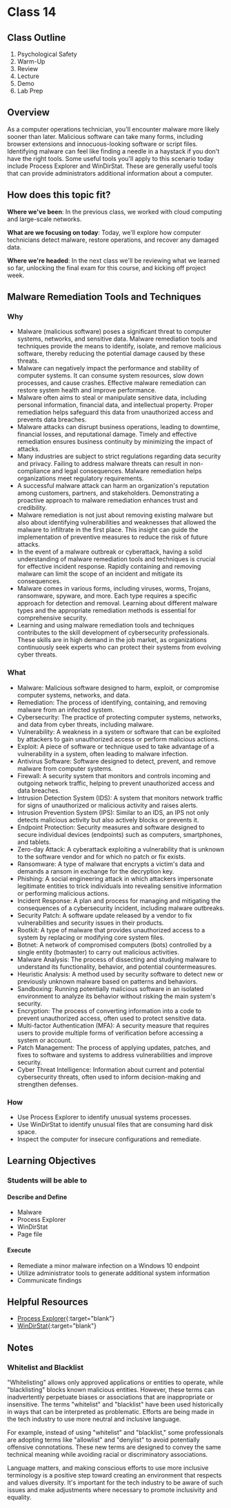 # Class 14

## Class Outline

1. Psychological Safety
1. Warm-Up
1. Review
1. Lecture
1. Demo
1. Lab Prep

## Overview

As a computer operations technician, you'll encounter malware more likely sooner than later. Malicious software can take many forms, including browser extensions and innocuous-looking software or script files. Identifying malware can feel like finding a needle in a haystack if you don't have the right tools. Some useful tools you'll apply to this scenario today include Process Explorer and WinDirStat. These are generally useful tools that can provide administrators additional information about a computer.

## How does this topic fit?

**Where we've been**:
In the previous class, we worked with cloud computing and large-scale networks.

**What are we focusing on today**:
Today, we'll explore how computer technicians detect malware, restore operations, and recover any damaged data.

**Where we're headed**:
In the next class we'll be reviewing what we learned so far, unlocking the final exam for this course, and kicking off project week.

## Malware Remediation Tools and Techniques

### Why
- Malware (malicious software) poses a significant threat to computer systems, networks, and sensitive data. Malware remediation tools and techniques provide the means to identify, isolate, and remove malicious software, thereby reducing the potential damage caused by these threats.
- Malware can negatively impact the performance and stability of computer systems. It can consume system resources, slow down processes, and cause crashes. Effective malware remediation can restore system health and improve performance.
- Malware often aims to steal or manipulate sensitive data, including personal information, financial data, and intellectual property. Proper remediation helps safeguard this data from unauthorized access and prevents data breaches.
- Malware attacks can disrupt business operations, leading to downtime, financial losses, and reputational damage. Timely and effective remediation ensures business continuity by minimizing the impact of attacks.
- Many industries are subject to strict regulations regarding data security and privacy. Failing to address malware threats can result in non-compliance and legal consequences. Malware remediation helps organizations meet regulatory requirements.
- A successful malware attack can harm an organization's reputation among customers, partners, and stakeholders. Demonstrating a proactive approach to malware remediation enhances trust and credibility.
- Malware remediation is not just about removing existing malware but also about identifying vulnerabilities and weaknesses that allowed the malware to infiltrate in the first place. This insight can guide the implementation of preventive measures to reduce the risk of future attacks.
- In the event of a malware outbreak or cyberattack, having a solid understanding of malware remediation tools and techniques is crucial for effective incident response. Rapidly containing and removing malware can limit the scope of an incident and mitigate its consequences.
- Malware comes in various forms, including viruses, worms, Trojans, ransomware, spyware, and more. Each type requires a specific approach for detection and removal. Learning about different malware types and the appropriate remediation methods is essential for comprehensive security.
- Learning and using malware remediation tools and techniques contributes to the skill development of cybersecurity professionals. These skills are in high demand in the job market, as organizations continuously seek experts who can protect their systems from evolving cyber threats.

### What
- Malware: Malicious software designed to harm, exploit, or compromise computer systems, networks, and data.
- Remediation: The process of identifying, containing, and removing malware from an infected system.
- Cybersecurity: The practice of protecting computer systems, networks, and data from cyber threats, including malware.
- Vulnerability: A weakness in a system or software that can be exploited by attackers to gain unauthorized access or perform malicious actions.
- Exploit: A piece of software or technique used to take advantage of a vulnerability in a system, often leading to malware infection.
- Antivirus Software: Software designed to detect, prevent, and remove malware from computer systems.
- Firewall: A security system that monitors and controls incoming and outgoing network traffic, helping to prevent unauthorized access and data breaches.
- Intrusion Detection System (IDS): A system that monitors network traffic for signs of unauthorized or malicious activity and raises alerts.
- Intrusion Prevention System (IPS): Similar to an IDS, an IPS not only detects malicious activity but also actively blocks or prevents it.
- Endpoint Protection: Security measures and software designed to secure individual devices (endpoints) such as computers, smartphones, and tablets.
- Zero-day Attack: A cyberattack exploiting a vulnerability that is unknown to the software vendor and for which no patch or fix exists.
- Ransomware: A type of malware that encrypts a victim's data and demands a ransom in exchange for the decryption key.
- Phishing: A social engineering attack in which attackers impersonate legitimate entities to trick individuals into revealing sensitive information or performing malicious actions.
- Incident Response: A plan and process for managing and mitigating the consequences of a cybersecurity incident, including malware outbreaks.
- Security Patch: A software update released by a vendor to fix vulnerabilities and security issues in their products.
- Rootkit: A type of malware that provides unauthorized access to a system by replacing or modifying core system files.
- Botnet: A network of compromised computers (bots) controlled by a single entity (botmaster) to carry out malicious activities.
- Malware Analysis: The process of dissecting and studying malware to understand its functionality, behavior, and potential countermeasures.
- Heuristic Analysis: A method used by security software to detect new or previously unknown malware based on patterns and behaviors.
- Sandboxing: Running potentially malicious software in an isolated environment to analyze its behavior without risking the main system's security.
- Encryption: The process of converting information into a code to prevent unauthorized access, often used to protect sensitive data.
- Multi-factor Authentication (MFA): A security measure that requires users to provide multiple forms of verification before accessing a system or account.
- Patch Management: The process of applying updates, patches, and fixes to software and systems to address vulnerabilities and improve security.
- Cyber Threat Intelligence: Information about current and potential cybersecurity threats, often used to inform decision-making and strengthen defenses.

### How
- Use Process Explorer to identify unusual systems processes.
- Use WinDirStat to identify unusual files that are consuming hard disk space.
- Inspect the computer for insecure configurations and remediate.

<!-- ### Experimentation and Discovery Ideas
  - Provide some ideas here for how the instructor can be interactive with the students
  - Can this be built using the Socratic method?
  - Can we use breakout or small group sessions -->

## Learning Objectives

### Students will be able to

#### Describe and Define

- Malware
- Process Explorer
- WinDirStat
- Page file

#### Execute

- Remediate a minor malware infection on a Windows 10 endpoint
- Utilize administrator tools to generate additional system information
- Communicate findings

## Helpful Resources

- [Process Explorer](https://docs.microsoft.com/en-us/sysinternals/downloads/process-explorer){:target="blank"}
- [WinDirStat](https://windirstat.net/){:target="blank"}

## Notes

### Whitelist and Blacklist 

"Whitelisting" allows only approved applications or entities to operate, while "blacklisting" blocks known malicious entities. However, these terms can inadvertently perpetuate biases or associations that are inappropriate or insensitive. The terms "whitelist" and "blacklist" have been used historically in ways that can be interpreted as problematic. Efforts are being made in the tech industry to use more neutral and inclusive language.

For example, instead of using "whitelist" and "blacklist," some professionals are adopting terms like "allowlist" and "denylist" to avoid potentially offensive connotations. These new terms are designed to convey the same technical meaning while avoiding racial or discriminatory associations.

Language matters, and making conscious efforts to use more inclusive terminology is a positive step toward creating an environment that respects and values diversity. It's important for the tech industry to be aware of such issues and make adjustments where necessary to promote inclusivity and equality.

